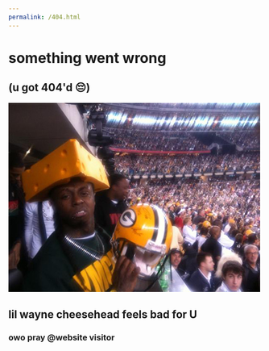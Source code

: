 ```yaml
---
permalink: /404.html
---
```



# something went wrong

## (u got 404'd 😔)

![](./assets/img/cheebs.jpg)

## lil wayne cheesehead feels bad for U

### owo pray @website visitor
